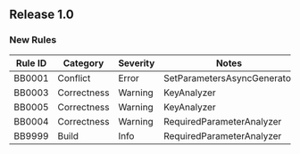 ﻿## Release 1.0

### New Rules
Rule ID | Category | Severity | Notes
--------|----------|----------|--------------------
BB0001 | Conflict | Error | SetParametersAsyncGenerator
BB0003 | Correctness | Warning | KeyAnalyzer
BB0005 | Correctness | Warning | KeyAnalyzer
BB0004 | Correctness | Warning | RequiredParameterAnalyzer
BB9999 | Build | Info | RequiredParameterAnalyzer